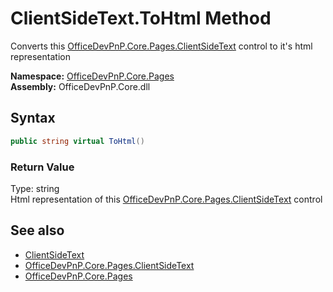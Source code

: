 # ClientSideText.ToHtml Method  
Converts this  [OfficeDevPnP.Core.Pages.ClientSideText](OfficeDevPnP.Core.Pages.ClientSideText.md)  control to it's html representation  

**Namespace:** [OfficeDevPnP.Core.Pages](OfficeDevPnP.Core.Pages.md)  
**Assembly:** OfficeDevPnP.Core.dll  
## Syntax
```C#
public string virtual ToHtml()
```
### Return Value
Type: string  
Html representation of this  [OfficeDevPnP.Core.Pages.ClientSideText](OfficeDevPnP.Core.Pages.ClientSideText.md)  control  


## See also
- [ClientSideText](OfficeDevPnP.Core.Pages.ClientSideText.md) 
- [OfficeDevPnP.Core.Pages.ClientSideText](OfficeDevPnP.Core.Pages.ClientSideText.md)
- [OfficeDevPnP.Core.Pages](OfficeDevPnP.Core.Pages.md) 
